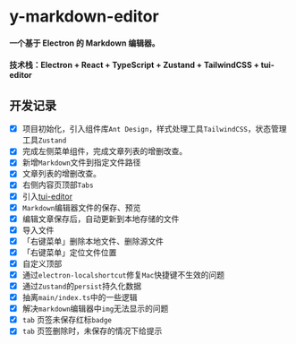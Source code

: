 <!--
 * @Author: 陈尼克 xianyou1993@qq.com
 * @Date: 2025-01-05 18:20:44
 * @LastEditors: 陈尼克 xianyou1993@qq.com
 * @LastEditTime: 2025-01-19 11:06:15
 * @FilePath: /y-markdown-editor/README.md
 * @Description: 这是默认设置,请设置`customMade`, 打开koroFileHeader查看配置 进行设置: https://github.com/OBKoro1/koro1FileHeader/wiki/%E9%85%8D%E7%BD%AE
-->
# y-markdown-editor

#### 一个基于 Electron 的 Markdown 编辑器。
#### 技术栈：Electron + React + TypeScript + Zustand + TailwindCSS + tui-editor

## 开发记录

- [x] 项目初始化，引入组件库`Ant Design`，样式处理工具`TailwindCSS`，状态管理工具`Zustand`
- [x] 完成左侧菜单组件，完成文章列表的增删改查。
- [x] 新增`Markdown`文件到指定文件路径
- [x] 文章列表的增删改查。
- [x] 右侧内容页顶部`Tabs`
- [x] 引入[tui-editor](https://github.com/nhn/tui.editor)
- [x] `Markdown`编辑器文件的保存、预览
- [x] 编辑文章保存后，自动更新到本地存储的文件
- [x] 导入文件
- [x] 「右键菜单」删除本地文件、删除源文件
- [x] 「右键菜单」定位文件位置
- [x] 自定义顶部
- [x] 通过`electron-localshortcut`修复`Mac`快捷键不生效的问题
- [x] 通过`Zustand`的`persist`持久化数据
- [x] 抽离`main/index.ts`中的一些逻辑
- [x] 解决`markdown`编辑器中`img`无法显示的问题
- [x] `tab` 页签未保存红标`badge`
- [x] `tab` 页签删除时，未保存的情况下给提示

